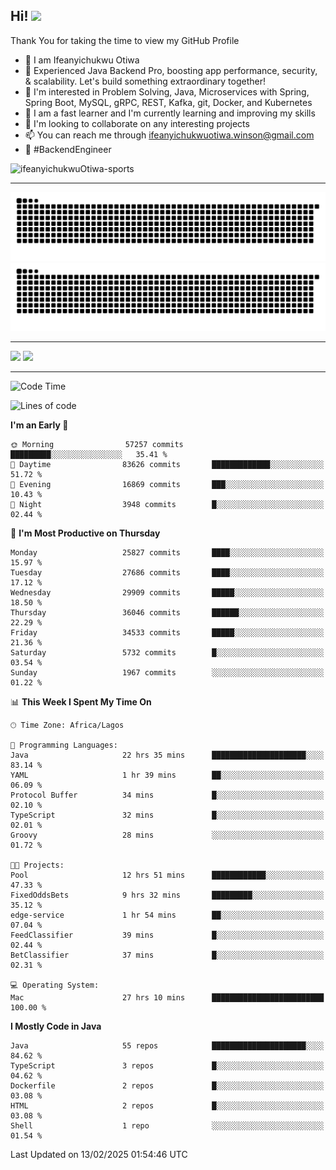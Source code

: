 <!-- BLOG-POST-LIST:START --><!-- BLOG-POST-LIST:END -->

## Hi! <img src="https://media.giphy.com/media/hvRJCLFzcasrR4ia7z/giphy.gif" width="4%"> 

Thank You for taking the time to view my GitHub Profile

- 👋 I am Ifeanyichukwu Otiwa
- 🚀 Experienced Java Backend Pro, boosting app performance, security, & scalability. Let's build something extraordinary together!
- 👀 I'm interested in Problem Solving, Java, Microservices with Spring, Spring Boot, MySQL, gRPC, REST, Kafka, git, Docker, and Kubernetes
- 🌱 I am a fast learner and I'm currently learning and improving my skills
- 💞️ I'm looking to collaborate on any interesting projects
- 📫 You can reach me through ifeanyichukwuotiwa.winson@gmail.com
- 🚀 #BackendEngineer

<p align="left" marginTop="10px"> <img src="https://komarev.com/ghpvc/?username=ifeanyichukwuOtiwa-sports&label=Profile%20views&color=0e75b6&style=for-the-badge" alt="ifeanyichukwuOtiwa-sports" /> </p>

***

<!--🐍📈SNAKEGRAPH / 🌐WEBSITE: https://github.com/Platane/snk -->
![github contribution grid snake animation](https://raw.githubusercontent.com/ifeanyichukwuOtiwa-sports/ifeanyichukwuOtiwa-sports/output/github-contribution-grid-snake-dark.svg#gh-dark-mode-only)![github contribution grid snake animation](https://raw.githubusercontent.com/ifeanyichukwuOtiwa-sports/ifeanyichukwuOtiwa-sports/output/github-contribution-grid-snake.svg#gh-light-mode-only)

***

<p float="left">
  <img float="left" src="https://github-readme-stats.vercel.app/api?username=ifeanyichukwuOtiwa-sports&count_private=true&include_all_commits=true&theme=react&show_icons=true" />
  <img float="right" src="https://github-readme-stats.vercel.app/api/top-langs/?username=ifeanyichukwuOtiwa-sports&layout=compact&show_icons=true&theme=react" /> 
</p>

***



<!--START_SECTION:waka-->
![Code Time](http://img.shields.io/badge/Code%20Time-3%2C453%20hrs%2025%20mins-blue)

![Lines of code](https://img.shields.io/badge/From%20Hello%20World%20I%27ve%20Written-40.5%20million%20lines%20of%20code-blue)

**I'm an Early 🐤** 

```text
🌞 Morning                57257 commits       █████████░░░░░░░░░░░░░░░░   35.41 % 
🌆 Daytime                83626 commits       █████████████░░░░░░░░░░░░   51.72 % 
🌃 Evening                16869 commits       ███░░░░░░░░░░░░░░░░░░░░░░   10.43 % 
🌙 Night                  3948 commits        █░░░░░░░░░░░░░░░░░░░░░░░░   02.44 % 
```
📅 **I'm Most Productive on Thursday** 

```text
Monday                   25827 commits       ████░░░░░░░░░░░░░░░░░░░░░   15.97 % 
Tuesday                  27686 commits       ████░░░░░░░░░░░░░░░░░░░░░   17.12 % 
Wednesday                29909 commits       █████░░░░░░░░░░░░░░░░░░░░   18.50 % 
Thursday                 36046 commits       ██████░░░░░░░░░░░░░░░░░░░   22.29 % 
Friday                   34533 commits       █████░░░░░░░░░░░░░░░░░░░░   21.36 % 
Saturday                 5732 commits        █░░░░░░░░░░░░░░░░░░░░░░░░   03.54 % 
Sunday                   1967 commits        ░░░░░░░░░░░░░░░░░░░░░░░░░   01.22 % 
```


📊 **This Week I Spent My Time On** 

```text
🕑︎ Time Zone: Africa/Lagos

💬 Programming Languages: 
Java                     22 hrs 35 mins      █████████████████████░░░░   83.14 % 
YAML                     1 hr 39 mins        ██░░░░░░░░░░░░░░░░░░░░░░░   06.09 % 
Protocol Buffer          34 mins             █░░░░░░░░░░░░░░░░░░░░░░░░   02.10 % 
TypeScript               32 mins             █░░░░░░░░░░░░░░░░░░░░░░░░   02.01 % 
Groovy                   28 mins             ░░░░░░░░░░░░░░░░░░░░░░░░░   01.72 % 

🐱‍💻 Projects: 
Pool                     12 hrs 51 mins      ████████████░░░░░░░░░░░░░   47.33 % 
FixedOddsBets            9 hrs 32 mins       █████████░░░░░░░░░░░░░░░░   35.12 % 
edge-service             1 hr 54 mins        ██░░░░░░░░░░░░░░░░░░░░░░░   07.04 % 
FeedClassifier           39 mins             █░░░░░░░░░░░░░░░░░░░░░░░░   02.44 % 
BetClassifier            37 mins             █░░░░░░░░░░░░░░░░░░░░░░░░   02.31 % 

💻 Operating System: 
Mac                      27 hrs 10 mins      █████████████████████████   100.00 % 
```

**I Mostly Code in Java** 

```text
Java                     55 repos            █████████████████████░░░░   84.62 % 
TypeScript               3 repos             █░░░░░░░░░░░░░░░░░░░░░░░░   04.62 % 
Dockerfile               2 repos             █░░░░░░░░░░░░░░░░░░░░░░░░   03.08 % 
HTML                     2 repos             █░░░░░░░░░░░░░░░░░░░░░░░░   03.08 % 
Shell                    1 repo              ░░░░░░░░░░░░░░░░░░░░░░░░░   01.54 % 
```




 Last Updated on 13/02/2025 01:54:46 UTC
<!--END_SECTION:waka-->

<!--
<p align="center">
![trophy](https://github-profile-trophy.vercel.app/?username=ifeanyichukwuOtiwa-sports&theme=onedark) (https://github.com/ryo-ma/github-profile-trophy)
</p>
-->

<!---
ifeanyi-otiwa/ifeanyi-otiwa is a ✨ special ✨ repository because its `README.md` (this file) appears on your GitHub profile.
You can click the Preview link to take a look at your changes.
--->
